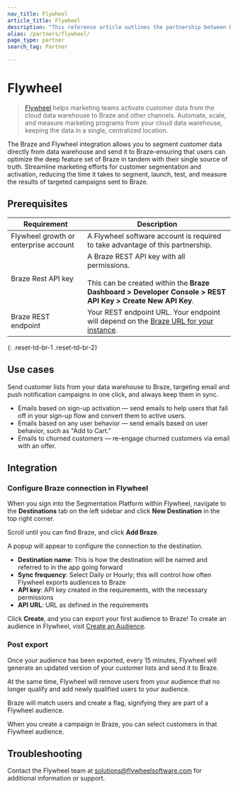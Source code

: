 ```yaml
---
nav_title: Flywheel
article_title: Flywheel
description: "This reference article outlines the partnership between Braze and Flywheel, a platform that allows you to segment customer data directly from data warehouses and send it to Braze."
alias: /partners/flywheel/
page_type: partner
search_tag: Partner

---
```


# Flywheel 

> [Flywheel](https://flywheelsoftware.com/) helps marketing teams activate customer data from the cloud data warehouse to Braze and other channels. Automate, scale, and measure marketing programs from your cloud data warehouse, keeping the data in a single, centralized location.

The Braze and Flywheel integration allows you to segment customer data directly from data warehouse and send it to Braze–ensuring that users can optimize the deep feature set of Braze in tandem with their single source of truth. Streamline marketing efforts for customer segmentation and activation, reducing the time it takes to segment, launch, test, and measure the results of targeted campaigns sent to Braze.

## Prerequisites 

| Requirement | Description |
| ----------- | ----------- |
| Flywheel growth or enterprise account | A Flywheel software account is required to take advantage of this partnership. |
| Braze Rest API key | A Braze REST API key with all permissions.<br><br>This can be created within the **Braze Dashboard > Developer Console > REST API Key > Create New API Key**. |
| Braze REST endpoint | Your REST endpoint URL. Your endpoint will depend on the [Braze URL for your instance][2].|
{: .reset-td-br-1 .reset-td-br-2} 

## Use cases

Send customer lists from your data warehouse to Braze, targeting email and push notification campaigns in one click, and always keep them in sync.

- Emails based on sign-up activation — send emails to help users that fall off in your sign-up flow and convert them to active users.
- Emails based on any user behavior — send emails based on user behavior, such as "Add to Cart."
- Emails to churned customers — re-engage churned customers via email with an offer.

## Integration

### Configure Braze connection in Flywheel

When you sign into the Segmentation Platform within Flywheel, navigate to the **Destinations** tab on the left sidebar and click **New Destination** in the top right corner.

Scroll until you can find Braze, and click **Add Braze**.

A popup will appear to configure the connection to the destination.

- **Destination name**: This is how the destination will be named and referred to in the app going forward
- **Sync frequency**: Select Daily or Hourly; this will control how often Flywheel exports audiences to Braze
- **API key**: API key created in the requirements, with the necessary permissions
- **API URL**: URL as defined in the requirements

Click **Create**, and you can export your first audience to Braze! To create an audience in Flywheel, visit [Create an Audience](https://www.flywheelsoftware.com/help-center-articles/create-an-audience).

### Post export

Once your audience has been exported, every 15 minutes, Flywheel will generate an updated version of your customer lists and send it to Braze.

At the same time, Flywheel will remove users from your audience that no longer qualify and add newly qualified users to your audience. 

Braze will match users and create a flag, signifying they are part of a Flywheel audience.

When you create a campaign in Braze, you can select customers in that Flywheel audience. 

## Troubleshooting

Contact the Flywheel team at solutions@flywheelsoftware.com for additional information or support.

[2]: {{site.baseurl}}/developer_guide/rest_api/basics/#endpoints
